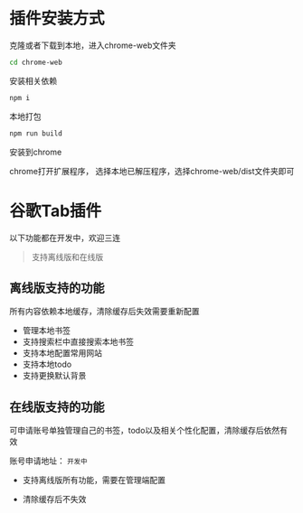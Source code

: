 # 插件安装方式

克隆或者下载到本地，进入chrome-web文件夹

```bash
cd chrome-web
```

安装相关依赖

```bash
npm i
```

本地打包

```bash
npm run build
```

安装到chrome

chrome打开扩展程序， 选择本地已解压程序，选择chrome-web/dist文件夹即可

# 谷歌Tab插件

以下功能都在开发中，欢迎三连

> 支持离线版和在线版

## 离线版支持的功能

所有内容依赖本地缓存，清除缓存后失效需要重新配置

* 管理本地书签
* 支持搜索栏中直接搜索本地书签
* 支持本地配置常用网站
* 支持本地todo
* 支持更换默认背景

## 在线版支持的功能

可申请账号单独管理自己的书签，todo以及相关个性化配置，清除缓存后依然有效

账号申请地址： `开发中`

* 支持离线版所有功能，需要在管理端配置

* 清除缓存后不失效

